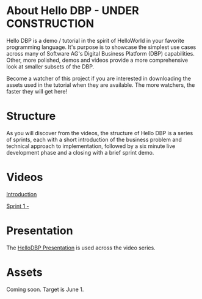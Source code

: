 # About Hello DBP - UNDER CONSTRUCTION
Hello DBP is a demo / tutorial in the spirit of HelloWorld in your favorite programming language. It's purpose is to showcase the simplest use cases across many of Software AG's Digital Business Platform (DBP) capabilities. Other, more polished, demos and videos provide a more comprehensive look at smaller subsets of the DBP.

Become a watcher of this project if you are interested in downloading the assets used in the tutorial when they are available. The more watchers, the faster they will get here!

# Structure
As you will discover from the videos, the structure of Hello DBP is a series of sprints, each with a short introduction of the business problem and technical approach to implementation, followed by a six minute live development phase and a closing with a brief sprint demo.

# Videos

[Introduction](http://www.youtube.com)

[Sprint 1 - ](http://www.youtube.com)

# Presentation
The [HelloDBP Presentation](/raw/master/presentation/hello-dbp-presentation.pptx) is used across the video series.

# Assets
Coming soon. Target is June 1.
